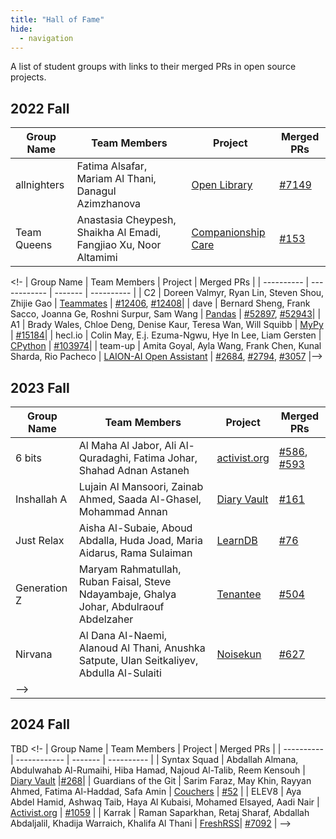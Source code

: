 ```yaml
---
title: "Hall of Fame"
hide:
  - navigation
---
```


A list of student groups with links to their merged PRs in open source projects.

## 2022 Fall

| Group Name | Team Members | Project | Merged PRs |
| ---------- | ------------ | ------- | ---------- |
| allnighters | Fatima Alsafar, Mariam Al Thani, Danagul Azimzhanova | [Open Library](https://github.com/internetarchive/openlibrary) | [#7149](https://github.com/internetarchive/openlibrary/pull/7149)|
| Team Queens |Anastasia Cheypesh, Shaikha Al Emadi, Fangjiao Xu, Noor Altamimi | [Companionship Care](https://github.com/CompanionshipCare/companionship-care) | [#153](https://github.com/CompanionshipCare/companionship-care/pull/153) |

<!-
| Group Name | Team Members | Project | Merged PRs |
| ---------- | ------------ | ------- | ---------- |
| C2 | Doreen Valmyr, Ryan Lin, Steven Shou, Zhijie Gao | [Teammates](https://github.com/TEAMMATES/teammates) | [#12406](https://github.com/TEAMMATES/teammates/pull/12406), [#12408](https://github.com/TEAMMATES/teammates/pull/12408)|
| dave | Bernard Sheng, Frank Sacco, Joanna Ge, Roshni Surpur, Sam Wang | [Pandas](https://github.com/pandas-dev/pandas) | [#52897](https://github.com/pandas-dev/pandas/pull/52897), [#52943](https://github.com/pandas-dev/pandas/pull/52943)|
| A1 | Brady Wales, Chloe Deng, Denise Kaur, Teresa Wan, Will Squibb | [MyPy](https://github.com/python/mypy) | [#15184](https://github.com/python/mypy/pull/15184)|
| hecl.io | Colin May, E.j. Ezuma-Ngwu, Hye In Lee, Liam Gersten | [CPython](https://github.com/python/cpython) | [#103974](https://github.com/python/cpython/pull/103974)|
| team-up | Amita Goyal, Ayla Wang, Frank Chen, Kunal Sharda, Rio Pacheco | [LAION-AI Open Assistant](https://github.com/LAION-AI/Open-Assistant) | [#2684](https://github.com/LAION-AI/Open-Assistant/pull/2684), [#2794](https://github.com/LAION-AI/Open-Assistant/pull/2794), [#3057](https://github.com/LAION-AI/Open-Assistant/pull/3057)
|-->

## 2023 Fall

| Group Name | Team Members | Project | Merged PRs |
| ---------- | ------------ | ------- | ---------- |
6 bits | Al Maha Al Jabor, Ali Al-Quradaghi, Fatima Johar, Shahad Adnan Astaneh | [activist.org](https://github.com/activist-org/activist) | [#586](https://github.com/activist-org/activist/pull/586), [#593](https://github.com/activist-org/activist/pull/593)|
|Inshallah A | Lujain Al Mansoori, Zainab Ahmed, Saada Al-Ghasel, Mohammad Annan | [Diary Vault](https://github.com/SankethBK/diaryvault) | [#161](https://github.com/SankethBK/diaryvault/pull/161) |
|Just Relax | Aisha Al-Subaie, Aboud Abdalla, Huda Joad, Maria Aidarus, Rama Sulaiman | [LearnDB](https://github.com/learn-awesome/learndb) | [#76](https://github.com/learn-awesome/learndb/pull/76) |
|Generation Z| Maryam Rahmatullah, Ruban Faisal, Steve Ndayambaje, Ghalya Johar, Abdulraouf Abdelzaher | [Tenantee](https://github.com/zvonimirr/tenantee) | [#504](https://github.com/zvonimirr/tenantee/pull/504) |
|Nirvana| Al Dana Al-Naemi, Alanoud Al Thani, Anushka Satpute, Ulan Seitkaliyev, Abdulla Al-Sulaiti | [Noisekun](https://github.com/mateusfg7/Noisekun) | [#627](https://github.com/mateusfg7/Noisekun/pull/627) |
|-->

## 2024 Fall

TBD
<!-
| Group Name | Team Members | Project | Merged PRs |
| ---------- | ------------ | ------- | ---------- |
| Syntax Squad |	Abdallah Almana, Abdulwahab Al-Rumaihi, Hiba Hamad, Najoud Al-Talib, Reem Kensouh | [Diary Vault](https://github.com/SankethBK/diaryvault) |[#268](https://github.com/SankethBK/diaryvault/pull/268)|
| Guardians of the Git | Sarim Faraz, May Khin, Rayyan Ahmed, Fatima Al-Haddad, Safa Amin | [Couchers](https://github.com/Couchers-org/couchers) | [#52](https://github.com/Couchers-org/couchers/pull/5298) |
| ELEV8 | Aya Abdel Hamid, Ashwaq Taib, Haya Al Kubaisi, Mohamed Elsayed, Aadi Nair | [Activist.org](https://github.com/activist-org/activist) | [#1059](https://github.com/activist-org/activist/pull/1059) |
| Karrak | Raman Saparkhan, Retaj Sharaf, Abdallah Abdaljalil, Khadija Warraich, Khalifa Al Thani | [FreshRSS](https://github.com/FreshRSS/FreshRSS/)| [#7092](https://github.com/FreshRSS/FreshRSS/pull/7092) | 
-->
